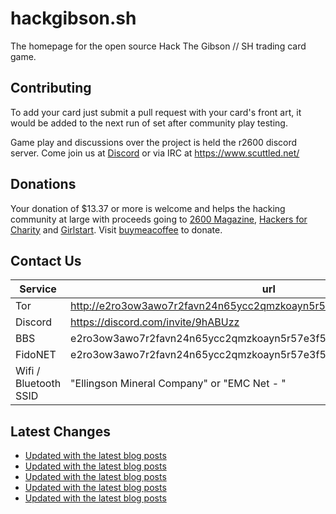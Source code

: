# hackgibson.sh
The homepage for the open source Hack The Gibson // SH trading card game.


## Contributing

To add your card just submit a pull request with your card's front art, it would be added to the next run of set after community play testing.

Game play and discussions over the project is held the r2600 discord server. Come join us at [Discord](https://discord.com/invite/9hABUzz) or via IRC at https://www.scuttled.net/


## Donations

Your donation of $13.37 or more is welcome and helps the hacking community at large with proceeds going to [2600 Magazine](https://2600.com/), [Hackers for Charity](https://hackersforcharity.org) and [Girlstart](https://girlstart.org).  Visit [buymeacoffee](https://www.buymeacoffee.com/hackgibson.sh) to donate.


## Contact Us

Service | url
-|-
Tor | http://e2ro3ow3awo7r2favn24n65ycc2qmzkoayn5r57e3f56nvjwdcgg32ad.onion
Discord | https://discord.com/invite/9hABUzz
BBS | e2ro3ow3awo7r2favn24n65ycc2qmzkoayn5r57e3f56nvjwdcgg32ad.onion:23
FidoNET | e2ro3ow3awo7r2favn24n65ycc2qmzkoayn5r57e3f56nvjwdcgg32ad.onion:24554
Wifi / Bluetooth SSID | "Ellingson Mineral Company" or "EMC Net - <fidonet address>"

## Latest Changes
<!-- BLOG-POST-LIST:START -->
- [Updated with the latest blog posts](https://github.com/DFW2600/hackgibson.sh/commit/3d949f9318e69f8fd045c388a5ab35b62c48708a)
- [Updated with the latest blog posts](https://github.com/DFW2600/hackgibson.sh/commit/5a6552c644a309c2df9819804df01e7c8f7fd5cc)
- [Updated with the latest blog posts](https://github.com/DFW2600/hackgibson.sh/commit/a8bc2085f9f74f04195fd949f2341bed3133cbf9)
- [Updated with the latest blog posts](https://github.com/DFW2600/hackgibson.sh/commit/e8ffaa3dc4d9be4a74d5003fd5c890bb255e1e01)
- [Updated with the latest blog posts](https://github.com/DFW2600/hackgibson.sh/commit/d283018fe104480c5cfa0913d38f2da11eb6d949)
<!-- BLOG-POST-LIST:END -->

